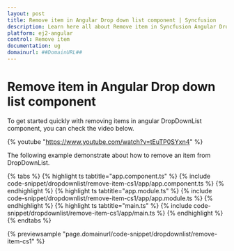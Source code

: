 ```yaml
---
layout: post
title: Remove item in Angular Drop down list component | Syncfusion
description: Learn here all about Remove item in Syncfusion Angular Drop down list component of Syncfusion Essential JS 2 and more.
platform: ej2-angular
control: Remove item 
documentation: ug
domainurl: ##DomainURL##
---
```


# Remove item in Angular Drop down list component

To get started quickly with removing items in angular DropDownList component, you can check the video below.

{% youtube "https://www.youtube.com/watch?v=tEuTP0SYxn4" %}

The following example demonstrate about how to remove an item from DropDownList.

{% tabs %}
{% highlight ts tabtitle="app.component.ts" %}
{% include code-snippet/dropdownlist/remove-item-cs1/app/app.component.ts %}
{% endhighlight %}
{% highlight ts tabtitle="app.module.ts" %}
{% include code-snippet/dropdownlist/remove-item-cs1/app/app.module.ts %}
{% endhighlight %}
{% highlight ts tabtitle="main.ts" %}
{% include code-snippet/dropdownlist/remove-item-cs1/app/main.ts %}
{% endhighlight %}
{% endtabs %}
  
{% previewsample "page.domainurl/code-snippet/dropdownlist/remove-item-cs1" %}